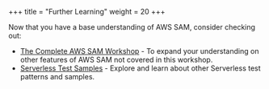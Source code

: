 +++
title = "Further Learning"
weight = 20
+++

Now that you have a base understanding of AWS SAM, consider checking out:
- [The Complete AWS SAM Workshop](https://catalog.workshops.aws/complete-aws-sam/en-US) - To expand your understanding on other features of AWS SAM not covered in this workshop.
- [Serverless Test Samples](https://github.com/aws-samples/serverless-test-samples) - Explore and learn about other Serverless test patterns and samples.
